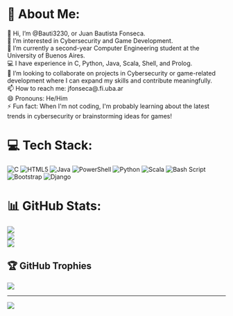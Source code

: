 # 💫 About Me:
👋 Hi, I’m @Bauti3230, or Juan Bautista Fonseca.<br>👀 I’m interested in Cybersecurity and Game Development.<br>🌱 I’m currently a second-year Computer Engineering student at the University of Buenos Aires.<br>💻 I have experience in C, Python, Java, Scala, Shell, and Prolog.<br>💞️ I’m looking to collaborate on projects in Cybersecurity or game-related development where I can expand my skills and contribute meaningfully.<br>📫 How to reach me: jfonseca@.fi.uba.ar<br>😄 Pronouns: He/Him<br>⚡ Fun fact: When I'm not coding, I'm probably learning about the latest trends in cybersecurity or brainstorming ideas for games!


# 💻 Tech Stack:
![C](https://img.shields.io/badge/c-%2300599C.svg?style=for-the-badge&logo=c&logoColor=white) ![HTML5](https://img.shields.io/badge/html5-%23E34F26.svg?style=for-the-badge&logo=html5&logoColor=white) ![Java](https://img.shields.io/badge/java-%23ED8B00.svg?style=for-the-badge&logo=openjdk&logoColor=white) ![PowerShell](https://img.shields.io/badge/PowerShell-%235391FE.svg?style=for-the-badge&logo=powershell&logoColor=white) ![Python](https://img.shields.io/badge/python-3670A0?style=for-the-badge&logo=python&logoColor=ffdd54) ![Scala](https://img.shields.io/badge/scala-%23DC322F.svg?style=for-the-badge&logo=scala&logoColor=white) ![Bash Script](https://img.shields.io/badge/bash_script-%23121011.svg?style=for-the-badge&logo=gnu-bash&logoColor=white) ![Bootstrap](https://img.shields.io/badge/bootstrap-%238511FA.svg?style=for-the-badge&logo=bootstrap&logoColor=white) ![Django](https://img.shields.io/badge/django-%23092E20.svg?style=for-the-badge&logo=django&logoColor=white)
# 📊 GitHub Stats:
![](https://github-readme-stats.vercel.app/api?username=Bauti3230&theme=dark&hide_border=true&include_all_commits=true&count_private=true)<br/>
![](https://github-readme-streak-stats.herokuapp.com/?user=Bauti3230&theme=dark&hide_border=true)<br/>
![](https://github-readme-stats.vercel.app/api/top-langs/?username=Bauti3230&theme=dark&hide_border=true&include_all_commits=true&count_private=true&layout=compact)

## 🏆 GitHub Trophies
![](https://github-profile-trophy.vercel.app/?username=Bauti3230&theme=radical&no-frame=false&no-bg=true&margin-w=4)

---
[![](https://visitcount.itsvg.in/api?id=Bauti3230&icon=0&color=0)](https://visitcount.itsvg.in)

<!-- Proudly created with GPRM ( https://gprm.itsvg.in ) -->
